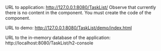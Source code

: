 URL to application:
http://127.0.0.1:8080/TaskList/
Observe that currently there is no content in the component. You must
create the code of the component.

URL to demo:
http://127.0.0.1:8080/TaskList/demo/index.html

URL to the in-memory database of the application:
http://localhost:8080/TaskList/h2-console